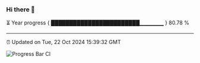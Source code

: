 ### Hi there 👋

⏳ Year progress { ████████████████████████▁▁▁▁▁▁ } 80.78 %

---

⏰ Updated on Tue, 22 Oct 2024 15:39:32 GMT

![Progress Bar CI](https://github.com/IshwaranRudhara/GIT-ACTION/workflows/Progress%20Bar%20CI/badge.svg)
